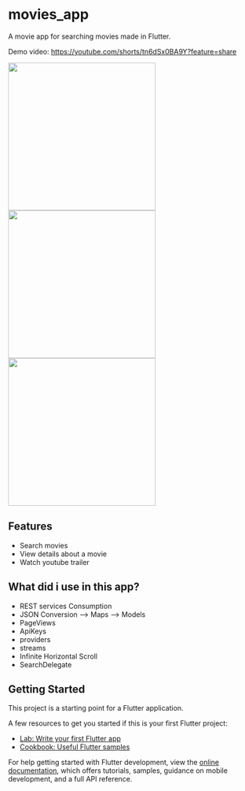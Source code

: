 # movies_app

A movie app for searching movies made in Flutter.

Demo video: https://youtube.com/shorts/tn6dSx0BA9Y?feature=share   

<img src="https://user-images.githubusercontent.com/51382458/208758217-f42c52ce-d3fe-4cb3-95fd-7e518c74c007.png" width="300" />
<img src="https://user-images.githubusercontent.com/51382458/208758262-fa4eb028-4f76-4988-be91-5673995538b1.png" width="300" />
<img src="https://user-images.githubusercontent.com/51382458/208758288-9b643ee6-a41a-4609-a401-19dc1308e934.png" width="300" />

## Features 
- Search movies
- View details about a movie
- Watch youtube trailer

## What did i use in this app?
- REST services Consumption
- JSON Conversion --> Maps --> Models
- PageViews
- ApiKeys
- providers
- streams
- Infinite Horizontal Scroll
- SearchDelegate

## Getting Started

This project is a starting point for a Flutter application.

A few resources to get you started if this is your first Flutter project:

- [Lab: Write your first Flutter app](https://docs.flutter.dev/get-started/codelab)
- [Cookbook: Useful Flutter samples](https://docs.flutter.dev/cookbook)

For help getting started with Flutter development, view the
[online documentation](https://docs.flutter.dev/), which offers tutorials,
samples, guidance on mobile development, and a full API reference.
